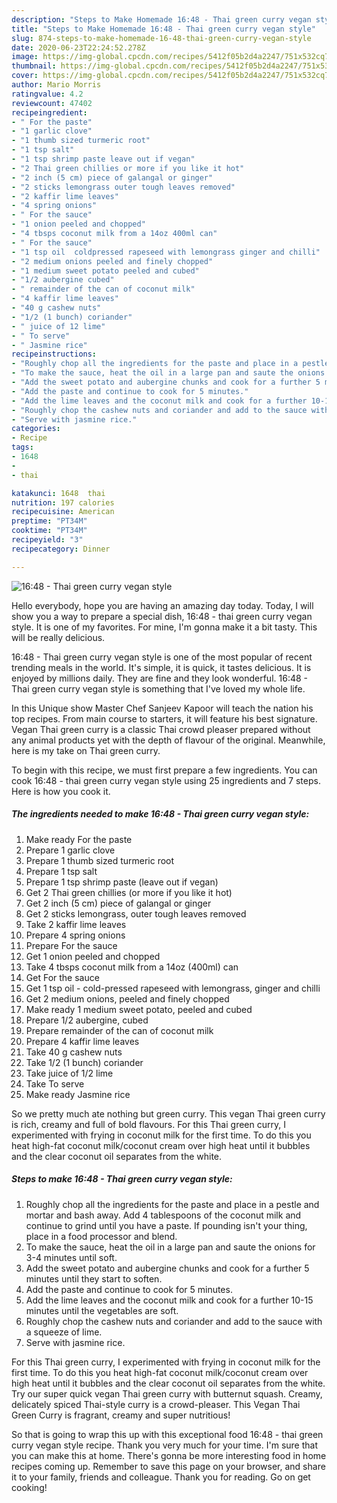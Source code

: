 ```yaml
---
description: "Steps to Make Homemade 16:48 - Thai green curry vegan style"
title: "Steps to Make Homemade 16:48 - Thai green curry vegan style"
slug: 874-steps-to-make-homemade-16-48-thai-green-curry-vegan-style
date: 2020-06-23T22:24:52.278Z
image: https://img-global.cpcdn.com/recipes/5412f05b2d4a2247/751x532cq70/1648-thai-green-curry-vegan-style-recipe-main-photo.jpg
thumbnail: https://img-global.cpcdn.com/recipes/5412f05b2d4a2247/751x532cq70/1648-thai-green-curry-vegan-style-recipe-main-photo.jpg
cover: https://img-global.cpcdn.com/recipes/5412f05b2d4a2247/751x532cq70/1648-thai-green-curry-vegan-style-recipe-main-photo.jpg
author: Mario Morris
ratingvalue: 4.2
reviewcount: 47402
recipeingredient:
- " For the paste"
- "1 garlic clove"
- "1 thumb sized turmeric root"
- "1 tsp salt"
- "1 tsp shrimp paste leave out if vegan"
- "2 Thai green chillies or more if you like it hot"
- "2 inch (5 cm) piece of galangal or ginger"
- "2 sticks lemongrass outer tough leaves removed"
- "2 kaffir lime leaves"
- "4 spring onions"
- " For the sauce"
- "1 onion peeled and chopped"
- "4 tbsps coconut milk from a 14oz 400ml can"
- " For the sauce"
- "1 tsp oil  coldpressed rapeseed with lemongrass ginger and chilli"
- "2 medium onions peeled and finely chopped"
- "1 medium sweet potato peeled and cubed"
- "1/2 aubergine cubed"
- " remainder of the can of coconut milk"
- "4 kaffir lime leaves"
- "40 g cashew nuts"
- "1/2 (1 bunch) coriander"
- " juice of 12 lime"
- " To serve"
- " Jasmine rice"
recipeinstructions:
- "Roughly chop all the ingredients for the paste and place in a pestle and mortar and bash away. Add 4 tablespoons of the coconut milk and continue to grind until you have a paste. If pounding isn&#39;t your thing, place in a food processor and blend."
- "To make the sauce, heat the oil in a large pan and saute the onions for 3-4 minutes until soft."
- "Add the sweet potato and aubergine chunks and cook for a further 5 minutes until they start to soften."
- "Add the paste and continue to cook for 5 minutes."
- "Add the lime leaves and the coconut milk and cook for a further 10-15 minutes until the vegetables are soft."
- "Roughly chop the cashew nuts and coriander and add to the sauce with a squeeze of lime."
- "Serve with jasmine rice."
categories:
- Recipe
tags:
- 1648
- 
- thai

katakunci: 1648  thai 
nutrition: 197 calories
recipecuisine: American
preptime: "PT34M"
cooktime: "PT34M"
recipeyield: "3"
recipecategory: Dinner

---
```



![16:48 - Thai green curry vegan style](https://img-global.cpcdn.com/recipes/5412f05b2d4a2247/751x532cq70/1648-thai-green-curry-vegan-style-recipe-main-photo.jpg)

Hello everybody, hope you are having an amazing day today. Today, I will show you a way to prepare a special dish, 16:48 - thai green curry vegan style. It is one of my favorites. For mine, I'm gonna make it a bit tasty. This will be really delicious.

16:48 - Thai green curry vegan style is one of the most popular of recent trending meals in the world. It's simple, it is quick, it tastes delicious. It is enjoyed by millions daily. They are fine and they look wonderful. 16:48 - Thai green curry vegan style is something that I've loved my whole life.

In this Unique show Master Chef Sanjeev Kapoor will teach the nation his top recipes. From main course to starters, it will feature his best signature. Vegan Thai green curry is a classic Thai crowd pleaser prepared without any animal products yet with the depth of flavour of the original. Meanwhile, here is my take on Thai green curry.


To begin with this recipe, we must first prepare a few ingredients. You can cook 16:48 - thai green curry vegan style using 25 ingredients and 7 steps. Here is how you cook it.

<!--inarticleads1-->

##### The ingredients needed to make 16:48 - Thai green curry vegan style:

1. Make ready  For the paste
1. Prepare 1 garlic clove
1. Prepare 1 thumb sized turmeric root
1. Prepare 1 tsp salt
1. Prepare 1 tsp shrimp paste (leave out if vegan)
1. Get 2 Thai green chillies (or more if you like it hot)
1. Get 2 inch (5 cm) piece of galangal or ginger
1. Get 2 sticks lemongrass, outer tough leaves removed
1. Take 2 kaffir lime leaves
1. Prepare 4 spring onions
1. Prepare  For the sauce
1. Get 1 onion peeled and chopped
1. Take 4 tbsps coconut milk from a 14oz (400ml) can
1. Get  For the sauce
1. Get 1 tsp oil - cold-pressed rapeseed with lemongrass, ginger and chilli
1. Get 2 medium onions, peeled and finely chopped
1. Make ready 1 medium sweet potato, peeled and cubed
1. Prepare 1/2 aubergine, cubed
1. Prepare  remainder of the can of coconut milk
1. Prepare 4 kaffir lime leaves
1. Take 40 g cashew nuts
1. Take 1/2 (1 bunch) coriander
1. Take  juice of 1/2 lime
1. Take  To serve
1. Make ready  Jasmine rice


So we pretty much ate nothing but green curry. This vegan Thai green curry is rich, creamy and full of bold flavours. For this Thai green curry, I experimented with frying in coconut milk for the first time. To do this you heat high-fat coconut milk/coconut cream over high heat until it bubbles and the clear coconut oil separates from the white. 

<!--inarticleads2-->

##### Steps to make 16:48 - Thai green curry vegan style:

1. Roughly chop all the ingredients for the paste and place in a pestle and mortar and bash away. Add 4 tablespoons of the coconut milk and continue to grind until you have a paste. If pounding isn&#39;t your thing, place in a food processor and blend.
1. To make the sauce, heat the oil in a large pan and saute the onions for 3-4 minutes until soft.
1. Add the sweet potato and aubergine chunks and cook for a further 5 minutes until they start to soften.
1. Add the paste and continue to cook for 5 minutes.
1. Add the lime leaves and the coconut milk and cook for a further 10-15 minutes until the vegetables are soft.
1. Roughly chop the cashew nuts and coriander and add to the sauce with a squeeze of lime.
1. Serve with jasmine rice.


For this Thai green curry, I experimented with frying in coconut milk for the first time. To do this you heat high-fat coconut milk/coconut cream over high heat until it bubbles and the clear coconut oil separates from the white. Try our super quick vegan Thai green curry with butternut squash. Creamy, delicately spiced Thai-style curry is a crowd-pleaser. This Vegan Thai Green Curry is fragrant, creamy and super nutritious! 

So that is going to wrap this up with this exceptional food 16:48 - thai green curry vegan style recipe. Thank you very much for your time. I'm sure that you can make this at home. There's gonna be more interesting food in home recipes coming up. Remember to save this page on your browser, and share it to your family, friends and colleague. Thank you for reading. Go on get cooking!
